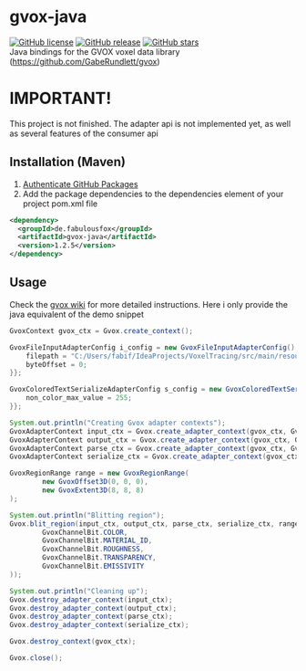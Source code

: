 # gvox-java
[![GitHub license](https://img.shields.io/github/license/FabulousCodingFox/gvox-java.svg)](https://github.com/FabulousCodingFox/gvox-java/blob/master/LICENSE)
[![GitHub release](https://img.shields.io/github/release/FabulousCodingFox/gvox-java.svg)](https://GitHub.com/FabulousCodingFox/gvox-java/releases/)
[![GitHub stars](https://img.shields.io/github/stars/FabulousCodingFox/gvox-java.svg)](https://GitHub.com/FabulousCodingFox/gvox-java/stargazers/)
<br>
Java bindings for the GVOX voxel data library (https://github.com/GabeRundlett/gvox)

# IMPORTANT!
This project is not finished. The adapter api is not implemented yet, as well as several features of the consumer api

## Installation (Maven)
1. [Authenticate GitHub Packages](https://docs.github.com/en/packages/working-with-a-github-packages-registry/working-with-the-apache-maven-registry#authenticating-to-github-packages)
2. Add the package dependencies to the dependencies element of your project pom.xml file
```xml
<dependency>
  <groupId>de.fabulousfox</groupId>
  <artifactId>gvox-java</artifactId>
  <version>1.2.5</version>
</dependency>
```

## Usage
Check the [gvox wiki](https://github.com/GabeRundlett/gvox/wiki) for more detailed instructions. Here i only provide the java equivalent of the demo snippet
```java
GvoxContext gvox_ctx = Gvox.create_context();

GvoxFileInputAdapterConfig i_config = new GvoxFileInputAdapterConfig() {{
    filepath = "C:/Users/fabif/IdeaProjects/VoxelTracing/src/main/resources/models/menger.vox";
    byteOffset = 0;
}};

GvoxColoredTextSerializeAdapterConfig s_config = new GvoxColoredTextSerializeAdapterConfig() {{
    non_color_max_value = 255;
}};

System.out.println("Creating Gvox adapter contexts");
GvoxAdapterContext input_ctx = Gvox.create_adapter_context(gvox_ctx, Gvox.get_input_adapter(gvox_ctx, "file"), i_config);
GvoxAdapterContext output_ctx = Gvox.create_adapter_context(gvox_ctx, Gvox.get_output_adapter(gvox_ctx, "stdout"), null);
GvoxAdapterContext parse_ctx = Gvox.create_adapter_context(gvox_ctx, Gvox.get_parse_adapter(gvox_ctx, "magicavoxel"), null);
GvoxAdapterContext serialize_ctx = Gvox.create_adapter_context(gvox_ctx, Gvox.get_serialize_adapter(gvox_ctx, "colored_text"), s_config);

GvoxRegionRange range = new GvoxRegionRange(
        new GvoxOffset3D(0, 0, 0),
        new GvoxExtent3D(8, 8, 8)
);

System.out.println("Blitting region");
Gvox.blit_region(input_ctx, output_ctx, parse_ctx, serialize_ctx, range, List.of(
        GvoxChannelBit.COLOR,
        GvoxChannelBit.MATERIAL_ID,
        GvoxChannelBit.ROUGHNESS,
        GvoxChannelBit.TRANSPARENCY,
        GvoxChannelBit.EMISSIVITY
));

System.out.println("Cleaning up");
Gvox.destroy_adapter_context(input_ctx);
Gvox.destroy_adapter_context(output_ctx);
Gvox.destroy_adapter_context(parse_ctx);
Gvox.destroy_adapter_context(serialize_ctx);

Gvox.destroy_context(gvox_ctx);

Gvox.close();
```
